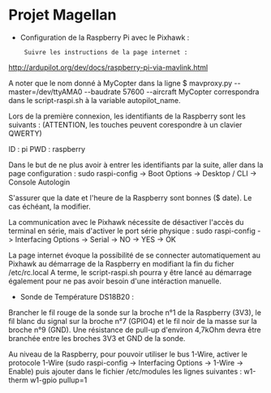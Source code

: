 # Projet Magellan


 - Configuration de la Raspberry Pi avec le Pixhawk :

        Suivre les instructions de la page internet :
http://ardupilot.org/dev/docs/raspberry-pi-via-mavlink.html

A noter que le nom donné à MyCopter dans la ligne
$ mavproxy.py --master=/dev/ttyAMA0 --baudrate 57600 --aircraft MyCopter
correspondra dans le script-raspi.sh à la variable autopilot_name.

Lors de la première connexion, les identifiants de la Raspberry sont les suivants :
(ATTENTION, les touches peuvent corespondre à un clavier QWERTY)

ID : pi
PWD : raspberry

Dans le but de ne plus avoir à entrer les identifiants par la suite, aller dans la page configuration :
sudo raspi-config -> Boot Options -> Desktop / CLI -> Console Autologin

S'assurer que la date et l'heure de la Raspberry sont bonnes ($ date). Le cas échéant, la modifier.

La communication avec le Pixhawk nécessite de désactiver l'accès du terminal en série, mais d'activer le port série physique :
sudo raspi-config -> Interfacing Options -> Serial -> NO -> YES -> OK

La page internet évoque la possibilité de se connecter automatiquement au Pixhawk au démarrage de la Raspberry en modifiant la fin du ficher /etc/rc.local
A terme, le script-raspi.sh pourra y être lancé au démarrage également pour ne pas avoir besoin d'une intéraction manuelle.

 - Sonde de Température DS18B20 :

Brancher le fil rouge de la sonde sur la broche n°1 de la Raspberry (3V3),
le fil blanc du signal sur la broche n°7 (GPIO4) et le fil noir de la masse
sur la broche n°9 (GND).
Une résistance de pull-up d'environ 4,7kOhm devra être branchée entre
les broches 3V3 et GND de la sonde.

Au niveau de la Raspberry, pour pouvoir utiliser le bus 1-Wire, activer le protocole 1-Wire (sudo raspi-config -> Interfacing Options -> 1-Wire -> Enable) puis ajouter dans le fichier /etc/modules les lignes suivantes :
w1-therm
w1-gpio pullup=1
